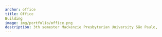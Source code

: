 ```yaml
---
anchor: office
title: Office 
Building
image: img/portfolio/office.png
description: 3th semester Mackenzie Presbyterian University São Paulo, Brazil. Find my portfolio <a href="https://issuu.com/douglasvaleirolopes/docs/portfolio_online?e=23661063/33524900">here</a>.
---
```

